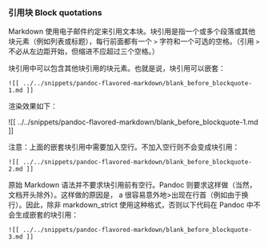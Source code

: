 ### 引用块 Block quotations

Markdown 使用电子邮件约定来引用文本块。块引用是指一个或多个段落或其他块元素（例如列表或标题），每行前面都有一个 `>` 字符和一个可选的空格。（引用 `>` 不必从左边距开始，但缩进不应超过三个空格。）

块引用中可以包含其他块引用的块元素。也就是说，块引用可以嵌套：

```
![[ ../../snippets/pandoc-flavored-markdown/blank_before_blockquote-1.md ]]
```

渲染效果如下：

![[ ../../snippets/pandoc-flavored-markdown/blank_before_blockquote-1.md ]]

注意：上面的嵌套块引用中需要加入空行。不加入空行则不会变成块引用：

```
![[ ../../snippets/pandoc-flavored-markdown/blank_before_blockquote-2.md ]]
```

原始 Markdown 语法并不要求块引用前有空行。Pandoc 则要求这样做（当然，文档开头除外）。这样做的原因是， a 很容易意外地>出现在行首（例如由于换行）。因此，除非 markdown_strict 使用这种格式，否则以下代码在 Pandoc 中不会生成嵌套的块引用：

```
![[ ../../snippets/pandoc-flavored-markdown/blank_before_blockquote-3.md ]]
```

